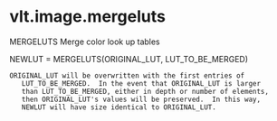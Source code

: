 # vlt.image.mergeluts

  MERGELUTS Merge color look up tables
 
  NEWLUT = MERGELUTS(ORIGINAL_LUT, LUT_TO_BE_MERGED)
 
 
    ORIGINAL_LUT will be overwritten with the first entries of
       LUT_TO_BE_MERGED.  In the event that ORIGINAL_LUT is larger
       than LUT_TO_BE_MERGED, either in depth or number of elements,
       then ORIGINAL_LUT's values will be preserved.  In this way,
       NEWLUT will have size identical to ORIGINAL_LUT.
